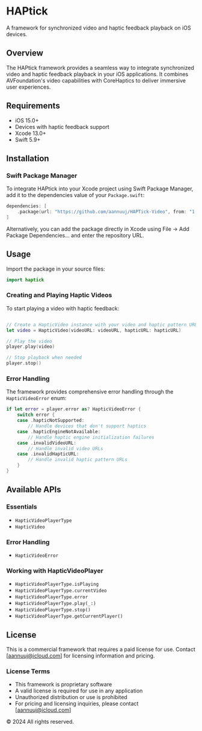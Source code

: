 # HAPtick

A framework for synchronized video and haptic feedback playback on iOS devices.

## Overview

The HAPtick framework provides a seamless way to integrate synchronized video and haptic feedback playback in your iOS applications. It combines AVFoundation's video capabilities with CoreHaptics to deliver immersive user experiences.

## Requirements

- iOS 15.0+
- Devices with haptic feedback support
- Xcode 13.0+
- Swift 5.9+

## Installation

### Swift Package Manager

To integrate HAPtick into your Xcode project using Swift Package Manager, add it to the dependencies value of your `Package.swift`:

```swift
dependencies: [
    .package(url: "https://github.com/aannuuj/HAPTick-Video", from: "1.0.0")
]
```

Alternatively, you can add the package directly in Xcode using File → Add Package Dependencies... and enter the repository URL.

## Usage

Import the package in your source files:

```swift
import haptick
```

### Creating and Playing Haptic Videos

To start playing a video with haptic feedback:

```swift

// Create a HapticVideo instance with your video and haptic pattern URLs
let video = HapticVideo(videoURL: videoURL, hapticURL: hapticURL)

// Play the video
player.play(video)

// Stop playback when needed
player.stop()
```

### Error Handling

The framework provides comprehensive error handling through the `HapticVideoError` enum:

```swift
if let error = player.error as? HapticVideoError {
    switch error {
    case .hapticNotSupported:
        // Handle devices that don't support haptics
    case .hapticEngineNotAvailable:
        // Handle haptic engine initialization failures
    case .invalidVideoURL:
        // Handle invalid video URLs
    case .invalidHapticURL:
        // Handle invalid haptic pattern URLs
    }
}
```

## Available APIs

### Essentials
- `HapticVideoPlayerType`
- `HapticVideo`

### Error Handling
- `HapticVideoError`

### Working with HapticVideoPlayer
- `HapticVideoPlayerType.isPlaying`
- `HapticVideoPlayerType.currentVideo`
- `HapticVideoPlayerType.error`
- `HapticVideoPlayerType.play(_:)`
- `HapticVideoPlayerType.stop()`
- `HapticVideoPlayerType.getCurrentPlayer()`

## License

This is a commercial framework that requires a paid license for use. Contact [aannuuj@icloud.com] for licensing information and pricing.

### License Terms

- This framework is proprietary software
- A valid license is required for use in any application
- Unauthorized distribution or use is prohibited
- For pricing and licensing inquiries, please contact [aannuuj@icloud.com]

© 2024 All rights reserved. 
